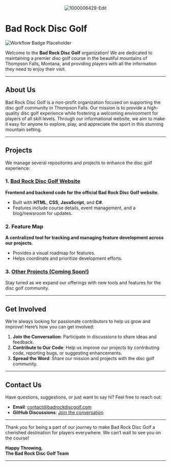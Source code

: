<div align="center">
  <img src="https://github.com/user-attachments/assets/5a55d1dc-37b9-4c71-9f17-5691a05a3be6" alt="1000006429-Edit">
</div>

# Bad Rock Disc Golf

![Workflow Badge Placeholder](https://img.shields.io/badge/Workflow-Coming%20Soon-blue)

Welcome to the **Bad Rock Disc Golf** organization! We are dedicated to maintaining a premier disc golf course in the beautiful mountains of Thompson Falls, Montana, and providing players with all the information they need to enjoy their visit.

---

## About Us
Bad Rock Disc Golf is a non-profit organization focused on supporting the disc golf community in Thompson Falls. Our mission is to provide a high-quality disc golf experience while fostering a welcoming environment for players of all skill levels. Through our informational website, we aim to make it easy for anyone to explore, play, and appreciate the sport in this stunning mountain setting.

---

## Projects

We manage several repositories and projects to enhance the disc golf experience:

### 1. [Bad Rock Disc Golf Website](https://github.com/Bad-Rock-Disc-Golf/BadRockDiscGolf)
**Frontend and backend code for the official Bad Rock Disc Golf website.**
- Built with **HTML**, **CSS**, **JavaScript**, and **C#**.
- Features include course details, event management, and a blog/newsroom for updates.

### 2. Feature Map
**A centralized tool for tracking and managing feature development across our projects.**
- Provides a visual roadmap for features.
- Helps coordinate and prioritize development efforts.

### 3. [Other Projects (Coming Soon!)](#)
Stay tuned as we expand our offerings with new tools and features for the disc golf community.

---

## Get Involved

We’re always looking for passionate contributors to help us grow and improve! Here’s how you can get involved:

1. **Join the Conversation**: Participate in discussions to share ideas and feedback.
2. **Contribute to Our Code**: Help us improve our projects by contributing code, reporting bugs, or suggesting enhancements.
3. **Spread the Word**: Share our mission and projects with the disc golf community.

---

## Contact Us

Have questions, suggestions, or just want to say hi? Feel free to reach out:
- **Email**: [contact@badrockdiscgolf.com](mailto:contact@badrockdiscgolf.com)
- **GitHub Discussions**: [Join the conversation](https://github.com/orgs/Bad-Rock-Disc-Golf/discussions)

---

Thank you for being a part of our journey to make Bad Rock Disc Golf a cherished destination for players everywhere. We can’t wait to see you on the course!

**Happy Throwing,  
The Bad Rock Disc Golf Team**

---
